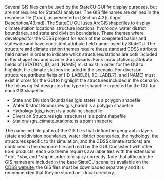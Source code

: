 Several GIS files can be used by the StateCU GUI for display purposes, but are not required for StateCU 
analyses. The GIS file names are defined in the response file (\*.rcu), as presented in [Section 4.3](../Input Description/43.md). The 
StateCU GUI uses ArcGIS shapefiles to display climate station locations, structure locations, hydrology, 
water district boundaries, and state and division boundaries.  These themes where developed for the CDSS 
project for each of the completed basins and statewide and have consistent attribute field names used by 
StateCU. The structure and climate station themes require these standard CDSS attribute field names in 
order to indicate which structures/stations are both included in the shape files and used in the scenario. 
For climate stations, attribute fields of [STATION_ID] and [NAME] must exist in order for the GUI to highlight 
the climate stations included in the scenario.  For diversion structures, attribute fields of [ID_LABEL6], 
[ID_LABEL7], and [NAME] must exist in order for the GUI to highlight the structures included in the scenario. 
The following list designates the type of shapefile expected by the GUI for each GIS shapefile: 

* State and Division Boundaries (gis_state) is a polygon shapefile
* Water District Boundaries (gis_basin) is a polygon shapefile
* Hydrology (gis_rivers) is a polyline shapefile 
* Diversion Structures (gis_structures) is a point shapefile
* Stations (gis_climate_stations) is a point shapefile

The name and file paths of the GIS files that define the geographic layers (state and division boundaries, 
water district boundaries, the hydrology, the structures specific to the simulation, and the CDSS climate 
stations) are contained in the response file and read by the GUI.  Consistent with other ESRI products, each 
GIS theme requires available files with the extensions \*.dbf, \*.sbx, and \*.shp in order to display correctly. 
Note that although the GIS names are included in the base StateCU scenarios available on the [CDSS website](https://www.colorado.gov/cdss), 
the GIS files must be downloaded separately and it is recommended that they be stored on a 
local directory.
